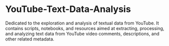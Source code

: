 # YouTube-Text-Data-Analysis
Dedicated to the exploration and analysis of textual data from YouTube. It contains scripts, notebooks, and resources aimed at extracting, processing, and analyzing text data from YouTube video comments, descriptions, and other related metadata.

